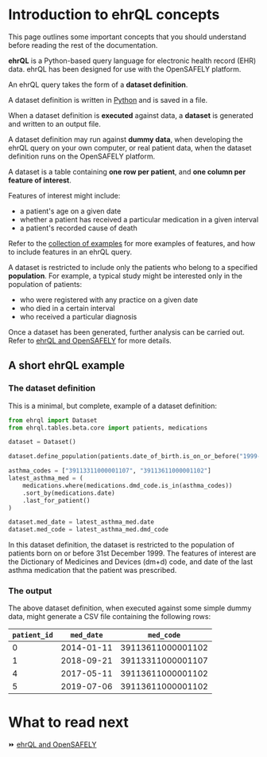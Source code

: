 # Introduction to ehrQL concepts

This page outlines some important concepts that you should understand
before reading the rest of the documentation.

**ehrQL** is a Python-based query language for electronic health record (EHR) data.
ehrQL has been designed for use with the OpenSAFELY platform.

An ehrQL query takes the form of a **dataset definition**.

A dataset definition is written in [Python](https://docs.python.org/3/tutorial/index.html)
and is saved in a file.

When a dataset definition is **executed** against data,
a **dataset** is generated and written to an output file.

A dataset definition may run against **dummy data**, when developing the ehrQL query on your own computer,
or real patient data, when the dataset definition runs on the OpenSAFELY platform.

A dataset is a table containing **one row per patient**,
and **one column per feature of interest**.

Features of interest might include:

* a patient's age on a given date
* whether a patient has received a particular medication in a given interval
* a patient's recorded cause of death

Refer to the [collection of examples](ehrql-examples) for more examples of features,
and how to include features in an ehrQL query.

A dataset is restricted to include only the patients who belong to a specified **population**.
For example, a typical study might be interested only in the population of patients:

* who were registered with any practice on a given date
* who died in a certain interval
* who received a particular diagnosis

Once a dataset has been generated,
further analysis can be carried out.
Refer to [ehrQL and OpenSAFELY](ehrql-and-opensafely) for more details.

## A short ehrQL example

### The dataset definition

This is a minimal,
but complete,
example of a dataset definition:

```python
from ehrql import Dataset
from ehrql.tables.beta.core import patients, medications

dataset = Dataset()

dataset.define_population(patients.date_of_birth.is_on_or_before("1999-12-31"))

asthma_codes = ["39113311000001107", "39113611000001102"]
latest_asthma_med = (
    medications.where(medications.dmd_code.is_in(asthma_codes))
    .sort_by(medications.date)
    .last_for_patient()
)

dataset.med_date = latest_asthma_med.date
dataset.med_code = latest_asthma_med.dmd_code
```

In this dataset definition,
the dataset is restricted to the population of patients born on or before 31st December 1999.
The features of interest are the Dictionary of Medicines and Devices (dm+d) code,
and date of the last asthma medication
that the patient was prescribed.

### The output

The above dataset definition,
when executed against some simple dummy data,
might generate a CSV file containing the following rows:

| `patient_id` | `med_date` | `med_code`
|-|-|-
| 0 | 2014-01-11 | 39113611000001102
| 1 | 2018-09-21 | 39113311000001107
| 4 | 2017-05-11 | 39113611000001102
| 5 | 2019-07-06 | 39113611000001102

# What to read next

:fast_forward: [ehrQL and OpenSAFELY](ehrql-and-opensafely)